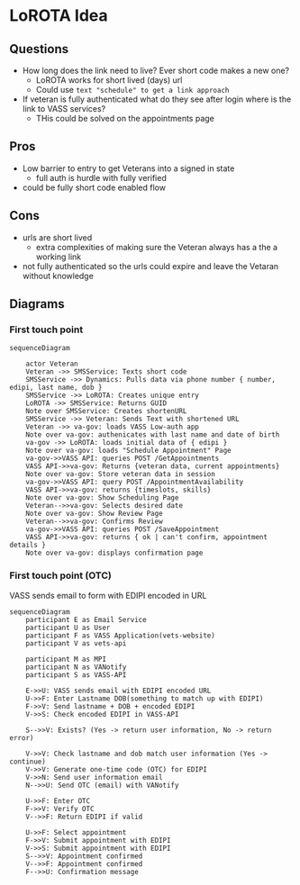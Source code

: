 # LoROTA Idea

## Questions

- How long does the link need to live? Ever short code makes a new one?
  - LoROTA works for short lived (days) url
  - Could use `text "schedule" to get a link approach`
- If veteran is fully authenticated what do they see after login where is the link to VASS services?
  - THis could be solved on the appointments page

## Pros

- Low barrier to entry to get Veterans into a signed in state
  - full auth is hurdle with fully verified
- could be fully short code enabled flow

## Cons

- urls are short lived
  - extra complexities of making sure the Veteran always has a the a working link
- not fully authenticated so the urls could expire and leave the Vetaran without knowledge

## Diagrams

### First touch point

``` mermaid
sequenceDiagram

    actor Veteran
    Veteran ->> SMSService: Texts short code    
    SMSService ->> Dynamics: Pulls data via phone number { number, edipi, last name, dob }
    SMSService ->> LoROTA: Creates unique entry
    LoROTA ->> SMSService: Returns GUID
    Note over SMSService: Creates shortenURL
    SMSService ->> Veteran: Sends Text with shortened URL
    Veteran ->> va-gov: loads VASS Low-auth app
    Note over va-gov: authenicates with last name and date of birth
    va-gov ->> LoROTA: loads initial data of { edipi } 
    Note over va-gov: loads "Schedule Appointment" Page
    va-gov->>VASS API: queries POST /GetAppointments
    VASS API->>va-gov: Returns {veteran data, current appointments}
    Note over va-gov: Store veteran data in session
    va-gov->>VASS API: query POST /AppointmentAvailability
    VASS API->>va-gov: returns {timeslots, skills}
    Note over va-gov: Show Scheduling Page
    Veteran-->>va-gov: Selects desired date
    Note over va-gov: Show Review Page
    Veteran-->>va-gov: Confirms Review
    va-gov->>VASS API: queries POST /SaveAppointment
    VASS API->>va-gov: returns { ok | can't confirm, appointment details }
    Note over va-gov: displays confirmation page

```

### First touch point (OTC)

VASS sends email to form with EDIPI encoded in URL 

``` mermaid
sequenceDiagram
    participant E as Email Service
    participant U as User
    participant F as VASS Application(vets-website)
    participant V as vets-api
    
    participant M as MPI
    participant N as VANotify
    participant S as VASS-API
    
    E->>U: VASS sends email with EDIPI encoded URL
    U->>F: Enter Lastname DOB(something to match up with EDIPI)
    F->>V: Send lastname + DOB + encoded EDIPI
    V->>S: Check encoded EDIPI in VASS-API

    S-->>V: Exists? (Yes -> return user information, No -> return error)

    V->>V: Check lastname and dob match user information (Yes -> continue) 
    V->>V: Generate one-time code (OTC) for EDIPI
    V->>N: Send user information email
    N-->>U: Send OTC (email) with VANotify

    U->>F: Enter OTC
    F->>V: Verify OTC
    V-->>F: Return EDIPI if valid

    U->>F: Select appointment
    F->>V: Submit appointment with EDIPI
    V->>S: Submit appointment with EDIPI
    S-->>V: Appointment confirmed
    V-->>F: Appointment confirmed
    F-->>U: Confirmation message
```
